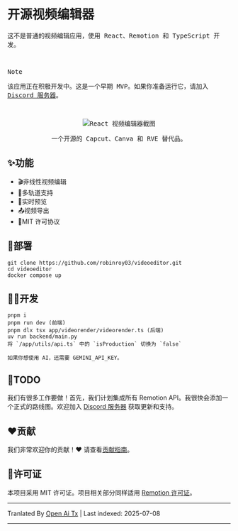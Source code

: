 <samp>
  
<h1>开源视频编辑器</h1>
<p>这不是普通的视频编辑应用，使用 React、Remotion 和 TypeScript 开发。</p>
<br />

> [!NOTE]  
> 该应用正在积极开发中。这是一个早期 MVP。如果你准备运行它，请加入 [Discord 服务器](https://discord.gg/GSknuxubZK)。

<br />

<p align="center">
  <img src="https://raw.githubusercontent.com/robinroy03/videoeditor/main/public/screenshot-app.png" alt="React 视频编辑器截图">
</p>
<p align="center">一个开源的 Capcut、Canva 和 RVE 替代品。</p>
</samp>

## ✨功能

- 🎬非线性视频编辑
- 🔀多轨道支持
- 👀实时预览
- 📤视频导出
- 📜MIT 许可协议

## 🐋部署

```
git clone https://github.com/robinroy03/videoeditor.git
cd videoeditor
docker compose up
```

## 🧑‍💻开发

```
pnpm i
pnpm run dev (前端)
pnpm dlx tsx app/videorender/videorender.ts (后端)
uv run backend/main.py
将 `/app/utils/api.ts` 中的 `isProduction` 切换为 `false`

如果你想使用 AI，还需要 GEMINI_API_KEY。
```

## 📃TODO

我们有很多工作要做！首先，我们计划集成所有 Remotion API。我很快会添加一个正式的路线图。欢迎加入 [Discord 服务器](https://discord.com/invite/GSknuxubZK) 获取更新和支持。

## ❤️贡献

我们非常欢迎你的贡献！❤️ 请查看[贡献指南](https://raw.githubusercontent.com/robinroy03/videoeditor/main/CONTRIBUTING.md)。

## 📜许可证

本项目采用 MIT 许可证。项目相关部分同样适用 [Remotion 许可证](https://github.com/remotion-dev/remotion/blob/main/LICENSE.md)。

---

Tranlated By [Open Ai Tx](https://github.com/OpenAiTx/OpenAiTx) | Last indexed: 2025-07-08

---